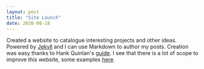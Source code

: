 ```yaml
---
layout: post
title: "Site Launch"
date: 2020-08-18
---
```


Created a website to catalogue interesting projects and other ideas. Powered by [Jekyll](http://jekyllrb.com) and I can use Markdown to author my posts. Creation was easy thanks to Hank Quinlan's [guide](http://jmcglone.com/guides/github-pages/#css). I see that there is a lot of scope to improve this website, some examples [here](https://jekyllrb.com/showcase/). 
